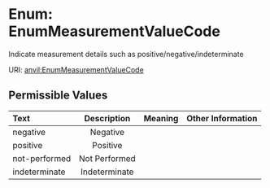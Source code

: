 
# Enum: EnumMeasurementValueCode

Indicate measurement details such as positive/negative/indeterminate

URI: [anvil:EnumMeasurementValueCode](https://anvilproject.org/acr-harmonized-data-model/EnumMeasurementValueCode)


## Permissible Values

| Text | Description | Meaning | Other Information |
| :--- | :---: | :---: | ---: |
| negative | Negative |  |  |
| positive | Positive |  |  |
| not-performed | Not Performed |  |  |
| indeterminate | Indeterminate |  |  |

